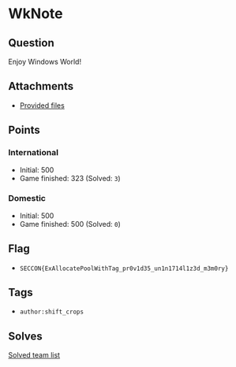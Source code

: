# WkNote
## Question
Enjoy Windows World!

## Attachments
- [Provided files](files/)

## Points
### International
- Initial: 500
- Game finished: 323 (Solved: `3`)

### Domestic
- Initial: 500
- Game finished: 500 (Solved: `0`)

## Flag
- `SECCON{ExAllocatePoolWithTag_pr0v1d35_un1n1714l1z3d_m3m0ry}`

## Tags
- `author:shift_crops`

## Solves
[Solved team list](./solves.md)